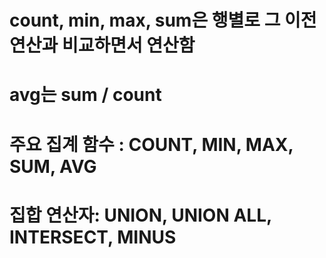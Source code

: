 # count, min, max, sum은 행별로 그 이전 연산과 비교하면서 연산함
# avg는 sum / count
# 주요 집계 함수 : COUNT, MIN, MAX, SUM, AVG
# 집합 연산자: UNION, UNION ALL, INTERSECT, MINUS
